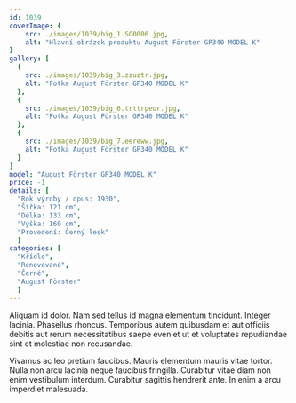 ```yaml
---
id: 1039
coverImage: {
    src: ./images/1039/big_1.SC0006.jpg,
    alt: "Hlavní obrázek produktu August Förster GP340 MODEL K"
}
gallery: [
  {
    src: ./images/1039/big_3.zzuztr.jpg,
    alt: "Fotka August Förster GP340 MODEL K"
  },
  {
    src: ./images/1039/big_6.trttrpeor.jpg,
    alt: "Fotka August Förster GP340 MODEL K"
  },
  {
    src: ./images/1039/big_7.eereww.jpg,
    alt: "Fotka August Förster GP340 MODEL K"
  }
]
model: "August Förster GP340 MODEL K"
price: -1
details: [
  "Rok výroby / opus: 1930",
  "Šířka: 121 cm",
  "Délka: 133 cm",
  "Výška: 160 cm",
  "Provedení: Černý lesk"
  ]
categories: [
  "Křídlo",
  "Renovované",
  "Černé",
  "August Förster"
  ]
---
```


Aliquam id dolor. Nam sed tellus id magna elementum tincidunt. Integer lacinia. Phasellus rhoncus. Temporibus autem quibusdam et aut officiis debitis aut rerum necessitatibus saepe eveniet ut et voluptates repudiandae sint et molestiae non recusandae.

Vivamus ac leo pretium faucibus. Mauris elementum mauris vitae tortor. Nulla non arcu lacinia neque faucibus fringilla. Curabitur vitae diam non enim vestibulum interdum. Curabitur sagittis hendrerit ante. In enim a arcu imperdiet malesuada.